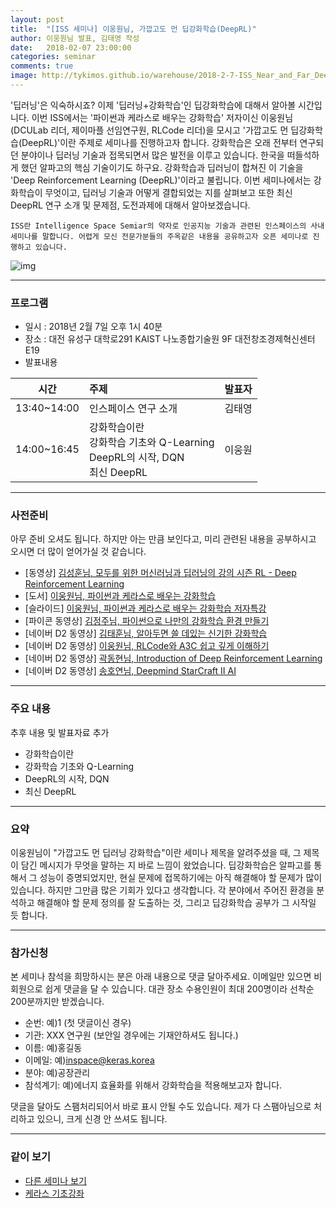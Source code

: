 ```yaml
---
layout: post
title:  "[ISS 세미나] 이웅원님, 가깝고도 먼 딥강화학습(DeepRL)"
author: 이웅원님 발표, 김태영 작성
date:   2018-02-07 23:00:00
categories: seminar
comments: true
image: http://tykimos.github.io/warehouse/2018-2-7-ISS_Near_and_Far_DeepRL_title.png
---
```

'딥러닝'은 익숙하시죠? 이제 '딥러닝+강화학습'인 딥강화학습에 대해서 알아볼 시간입니다. 이번 ISS에서는 '파이썬과 케라스로 배우는 강화학습' 저자이신 이웅원님(DCULab 리더, 제이마플 선임연구원, RLCode 리더)을 모시고 '가깝고도 먼 딥강화학습(DeepRL)'이란 주제로 세미나를 진행하고자 합니다. 강화학습은 오래 전부터 연구되던 분야이나 딥러닝 기술과 접목되면서 많은 발전을 이루고 있습니다. 한국을 떠들석하게 했던 알파고의 핵심 기술이기도 하구요. 강화학습과 딥러닝이 합쳐진 이 기술을 'Deep Reinforcement Learning (DeepRL)'이라고 불립니다. 이번 세미나에서는 강화학습이 무엇이고, 딥러닝 기술과 어떻게 결합되었는 지를 살펴보고 또한 최신 DeepRL 연구 소개 및 문제점, 도전과제에 대해서 알아보겠습니다.

    ISS란 Intelligence Space Semiar의 약자로 인공지능 기술과 관련된 인스페이스의 사내 세미나를 말합니다. 어렵게 모신 전문가분들의 주옥같은 내용을 공유하고자 오픈 세미나로 진행하고 있습니다.

![img](http://tykimos.github.io/warehouse/2018-2-7-ISS_Near_and_Far_DeepRL_title.png)

---
### 프로그램

* 일시 : 2018년 2월 7일 오후 1시 40분
* 장소 : 대전 유성구 대학로291 KAIST 나노종합기술원 9F 대전창조경제혁신센터 E19
* 발표내용

|시간|주제|발표자|
|-|:-|:-:|
|13:40~14:00|인스페이스 연구 소개|김태영|
|14:00~16:45|강화학습이란<br>강화학습 기초와 Q-Learning<br>DeepRL의 시작, DQN<br>최신 DeepRL|이웅원|

---

### 사전준비

아무 준비 오셔도 됩니다. 하지만 아는 만큼 보인다고, 미리 관련된 내용을 공부하시고 오시면 더 많이 얻어가실 것 같습니다.

* [동영상] [김성훈님, 모두를 위한 머신러닝과 딥러닝의 강의 시즌 RL - Deep Reinforcement Learning](https://hunkim.github.io/ml/)
* [도서] [이웅원님, 파이썬과 케라스로 배우는 강화학습](http://www.kyobobook.co.kr/product/detailViewKor.laf?barcode=9791158390723)
* [슬라이드] [이웅원님, 파이썬과 케라스로 배우는 강화학습 저자특강](https://www.slideshare.net/WoongwonLee/ss-78783597)
* [파이콘 동영상] [김정주님, 파이썬으로 나만의 강화학습 환경 만들기](https://www.youtube.com/watch?v=chVLag1NIAQ)
* [네이버 D2 동영상] [김태훈님, 알아두면 쓸 데있는 신기한 강화학습](https://www.youtube.com/watch?v=NGGO0zdzhVQ)
* [네이버 D2 동영상] [이웅원님, RLCode와 A3C 쉽고 깊게 이해하기](https://www.youtube.com/watch?v=gINks-YCTBs)
* [네이버 D2 동영상] [곽동현님, Introduction of Deep Reinforcement Learning](https://www.youtube.com/watch?v=dw0sHzE1oAc)
* [네이버 D2 동영상] [송호연님, Deepmind StarCraft II AI](https://www.youtube.com/watch?v=eKA4EPpLCIU)

---

### 주요 내용

추후 내용 및 발표자료 추가

* 강화학습이란
* 강화학습 기초와 Q-Learning
* DeepRL의 시작, DQN
* 최신 DeepRL

---

### 요약

이웅원님이 "가깝고도 먼 딥러닝 강화학습"이란 세미나 제목을 알려주셨을 때, 그 제목이 담긴 메시지가 무엇을 말하는 지 바로 느낌이 왔었습니다. 딥강화학습은 알파고를 통해서 그 성능이 증명되었지만, 현실 문제에 접목하기에는 아직 해결해야 할 문제가 많이 있습니다. 하지만 그만큼 많은 기회가 있다고 생각합니다. 각 분야에서 주어진 환경을 분석하고 해결해야 할 문제 정의를 잘 도출하는 것, 그리고 딥강화학습 공부가 그 시작일 듯 합니다.

---

### 참가신청

본 세미나 참석을 희망하시는 분은 아래 내용으로 댓글 달아주세요. 이메일만 있으면 비회원으로 쉽게 댓글을 달 수 있습니다. 대관 장소 수용인원이 최대 200명이라 선착순 200분까지만 받겠습니다.

* 순번: 예)1 (첫 댓글이신 경우)
* 기관: XXX 연구원 (보안일 경우에는 기재안하셔도 됩니다.)
* 이름: 예)홍길동
* 이메일: 예)inspace@keras.korea
* 분야: 예)공장관리
* 참석계기: 예)에너지 효율화를 위해서 강화학습을 적용해보고자 합니다.

댓글을 달아도 스팸처리되어서 바로 표시 안될 수도 있습니다. 제가 다 스팸아님으로 처리하고 있으니, 크게 신경 안 쓰셔도 됩니다.

---

### 같이 보기

* [다른 세미나 보기](https://tykimos.github.io/seminar/)
* [케라스 기초강좌](https://tykimos.github.io/lecture/)
